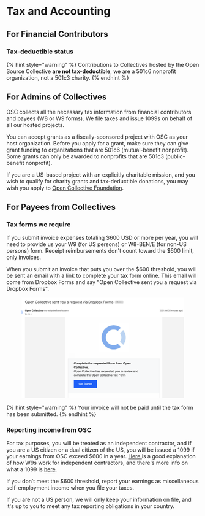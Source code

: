 # Tax and Accounting

## For Financial Contributors

### Tax-deductible status

{% hint style="warning" %}
Contributions to Collectives hosted by the Open Source Collective **are not tax-deductible**, we are a 501c6 nonprofit organization, not a 501c3 charity.&#x20;
{% endhint %}

## For Admins of Collectives

OSC collects all the necessary tax information from financial contributors and payees (W8 or W9 forms). We file taxes and issue 1099s on behalf of all our hosted projects.&#x20;

You can accept grants as a fiscally-sponsored project with OSC as your host organization.  Before you apply for a grant, make sure they can give grant funding to organizations that are 501c6 (mutual-benefit nonprofit). Some grants can only be awarded to nonprofits that are 501c3 (public-benefit nonprofit).

If you are a US-based project with an explicitly charitable mission, and you wish to qualify for charity grants and tax-deductible donations, you may wish you apply to [Open Collective Foundation](http://opencollective.com/foundation).

## For Payees from Collectives

### Tax forms we require

If you submit invoice expenses totaling $600 USD or more per year, you will need to provide us your W9 (for US persons) or W8-BEN/E (for non-US persons) form. Receipt reimbursements don't count toward the $600 limit, only invoices.

When you submit an invoice that puts you over the $600 threshold, you will be sent an email with a link to complete your tax form online. This email will come from Dropbox Forms and say "Open Collective sent you a request via Dropbox Forms".

<figure><img src="../.gitbook/assets/Screen Shot 2022-11-04 at 10.16.51 AM (1).png" alt=""><figcaption></figcaption></figure>

{% hint style="warning" %}
Your invoice will not be paid until the tax form has been submitted.
{% endhint %}

### Reporting income from OSC

For tax purposes, you will be treated as an independent contractor, and if you are a US citizen or a dual citizen of the US, you will be issued a 1099 if your earnings from OSC exceed $600 in a year. [Here ](https://turbotax.intuit.com/tax-tools/tax-tips/Self-Employment-Taxes/Filing-IRS-Form-W-9/INF19741.html)is a good explanation of how W9s work for independent contractors, and there's more info on what a 1099 is [here](https://turbotax.intuit.com/tax-tools/tax-tips/Self-Employment-Taxes/What-is-an-IRS-1099-Form-/INF14810.html).

If you don’t meet the $600 threshold, report your earnings as miscellaneous self-employment income when you file your taxes.

If you are not a US person, we will only keep your information on file, and it's up to you to meet any tax reporting obligations in your country.
